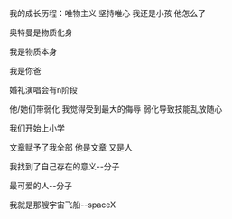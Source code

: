 我的成长历程：唯物主义 坚持唯心 我还是小孩 他怎么了

奥特曼是物质化身

我是物质本身

我是你爸

婚礼演唱会有n阶段

他/她们带弱化 我觉得受到最大的侮辱 弱化导致技能乱放随心

我们开始上小学

文章赋予了我全部 他是文章 又是人

我找到了自己存在的意义--分子

最可爱的人--分子

我就是那艘宇宙飞船--spaceX